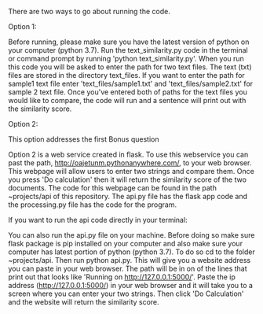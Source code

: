 There are two ways to go about running the code.

Option 1:

Before running, please make sure you have the latest version of python on your computer (python 3.7).
Run the text_similarity.py code in the terminal or command prompt by running 'python text_similarity.py'.
When you run this code you will be asked to enter the path for two text files.
The text (txt) files are stored in the directory text_files. If you want to enter the path for  sample1 text file enter
'text_files/sample1.txt' and 'text_files/sample2.txt' for sample 2 text file. Once you've entered both of paths for
the text files you would like to compare, the code will run and a sentence will print out with the similarity score.


Option 2:

This option addresses the first Bonus question

Option 2 is a web service created in flask.
To use this webservice you can past the path, http://oajetunm.pythonanywhere.com/, to your web browser.
This webpage will allow users to enter two strings and compare them.  Once you press 'Do calculation'
then it will return the similarity score of the two documents. The code for this webpage can be found in the path ~projects/api of this repository.
The api.py file has the flask app code and the processing.py file has the code for the program.


If you want to run the api code directly in your terminal:

You can also run the api.py file on your machine. Before doing so make sure flask package is pip installed on your computer and also make sure your computer has latest portion of python (python 3.7).
To do so cd to the folder ~projects/api. Then run python api.py. This will give you a website address you can paste in your web browser. The path will be in on of the lines that print out that looks like
'Running on http://127.0.0.1:5000/'. Paste the ip address (http://127.0.0.1:5000/) in your web browser and it will take you to a screen where you can enter your two strings. Then click 'Do Calculation' and the website will return the similarity score.

